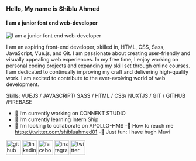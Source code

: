 ### Hello, My name is Shiblu Ahmed
#### I am a junior font end web-developer
![I am a junior font end web-developer](https://media.licdn.com/dms/image/D5616AQGAz300eh43Mw/profile-displaybackgroundimage-shrink_350_1400/0/1676994775739?e=1682553600&v=beta&t=cJWE1DDc23QT546GOFWkLEF2DniXmOl9Jv0GFIpnuqs)

I am an aspiring front-end developer, skilled in, HTML, CSS, Sass, JavaScript, Vue.js, and Git. I am passionate about creating user-friendly and visually appealing web experiences. In my free time, I enjoy working on personal coding projects and expanding my skill set through online courses. I am dedicated to continually improving my craft and delivering high-quality work. I am excited to contribute to the ever-evolving world of web development.

Skills: VUEJS / JAVASCRIPT/ SASS / HTML / CSS/ NUXTJS / GIT / GITHUB /FIREBASE

- 🔭 I’m currently working on CONNEKT STUDIO 
- 🌱 I’m currently learning Intern Ship 
- 👯 I’m looking to collaborate on APOLLO-HMS 
-🔭 How to reach me https://twitter.com/shibluahmed01
-🔭 Just fun: I have hugh Muvi


[<img src='https://cdn.jsdelivr.net/npm/simple-icons@3.0.1/icons/github.svg' alt='github' height='40'>](https://github.com/https://github.com/shibluahmed01)  [<img src='https://cdn.jsdelivr.net/npm/simple-icons@3.0.1/icons/linkedin.svg' alt='linkedin' height='40'>](https://www.linkedin.com/in/https://www.linkedin.com/in/md-shiblu-ahmed-091533220//)  [<img src='https://cdn.jsdelivr.net/npm/simple-icons@3.0.1/icons/facebook.svg' alt='facebook' height='40'>](https://www.facebook.com/https://www.facebook.com/mdjibonahmed88)  [<img src='https://cdn.jsdelivr.net/npm/simple-icons@3.0.1/icons/instagram.svg' alt='instagram' height='40'>](https://www.instagram.com/https://www.instagram.com/jibonahmedshiblu//)  [<img src='https://cdn.jsdelivr.net/npm/simple-icons@3.0.1/icons/twitter.svg' alt='twitter' height='40'>](https://twitter.com/https://twitter.com/shibluahmed01)  



